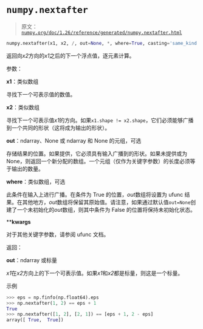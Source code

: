 # `numpy.nextafter`

> 原文：[`numpy.org/doc/1.26/reference/generated/numpy.nextafter.html`](https://numpy.org/doc/1.26/reference/generated/numpy.nextafter.html)

```py
numpy.nextafter(x1, x2, /, out=None, *, where=True, casting='same_kind', order='K', dtype=None, subok=True[, signature, extobj]) = <ufunc 'nextafter'>
```

返回向*x2*方向的*x1*之后的下一个浮点值，逐元素计算。

参数：

**x1**：类似数组

寻找下一个可表示值的数值。

**x2**：类似数组

寻找下一个可表示值*x1*的方向。如果`x1.shape != x2.shape`，它们必须能够广播到一个共同的形状（这将成为输出的形状）。

**out**：ndarray、None 或 ndarray 和 None 的元组，可选

存储结果的位置。如果提供，它必须具有输入广播到的形状。如果未提供或为 None，则返回一个新分配的数组。一个元组（仅作为关键字参数）的长度必须等于输出的数量。

**where**：类似数组，可选

此条件在输入上进行广播。在条件为 True 的位置，*out*数组将设置为 ufunc 结果。在其他地方，*out*数组将保留其原始值。请注意，如果通过默认值`out=None`创建了一个未初始化的*out*数组，则其中条件为 False 的位置将保持未初始化状态。

****kwargs**

对于其他关键字参数，请参阅 ufunc 文档。

返回：

**out**：ndarray 或标量

*x1*在*x2*方向上的下一个可表示值。如果*x1*和*x2*都是标量，则这是一个标量。

示例

```py
>>> eps = np.finfo(np.float64).eps
>>> np.nextafter(1, 2) == eps + 1
True
>>> np.nextafter([1, 2], [2, 1]) == [eps + 1, 2 - eps]
array([ True,  True]) 
```

